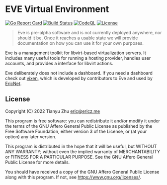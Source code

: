 # EVE Virtual Environment
[![Go Report Card](https://goreportcard.com/badge/github.com/ericzty/eve)](https://goreportcard.com/report/github.com/ericzty/eve)
[![Build Status](https://github.com/ericzty/eve/actions/workflows/makefile.yml/badge.svg)](https://github.com/ericzty/eve/actions/)
[![CodeQL](https://github.com/ericzty/eve/workflows/CodeQL/badge.svg)](https://github.com/ericzty/eve/actions/workflows/codeql.yml)
[![License](https://img.shields.io/github/license/ericzty/eve?style=plastic)](https://github.com/ericzty/eve/blob/main/COPYING)


> Eve is pre-alpha software and is not currently deployed anywhere, nor should it be. Once it reaches a usable state we will provide documentation on how you can use it for your own purposes.

Eve is a management toolkit for libvirt-based virtualization servers. It includes many useful tools for running a hosting provider, handles user accounts, and provides a interface for libvirt actions.

Eve deliberately does not include a dashboard. If you need a dashboard check out [vixen](https://github.com/lukewhrit/vixen), which is developed by contributors to Eve and used by [EricNet](https://as206628.net).

## License

Copyright (C) 2022 Tianyu Zhu <eric@ericz.me>

This program is free software: you can redistribute it and/or modify
it under the terms of the GNU Affero General Public License as published by
the Free Software Foundation, either version 3 of the License, or
(at your option) any later version.

This program is distributed in the hope that it will be useful,
but WITHOUT ANY WARRANTY; without even the implied warranty of
MERCHANTABILITY or FITNESS FOR A PARTICULAR PURPOSE.  See the
GNU Affero General Public License for more details.

You should have received a copy of the GNU Affero General Public License
along with this program.  If not, see <https://www.gnu.org/licenses/>.
